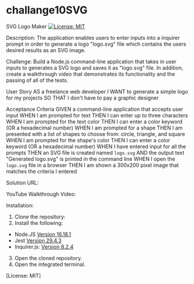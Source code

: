 # challange10SVG
SVG Logo Maker
[![License: MIT](https://img.shields.io/badge/License-MIT-yellow.svg)](https://opensource.org/licenses/MIT)
  
Description:
The application enables users to enter inputs into a inquirer prompt in order to generate a logo "logo.svg" file which contains the users desired results as an SVG image.




 Challenge:
Build a Node.js command-line application that takes in user inputs to generates a SVG logo and saves it as "logo.svg" file. In addition, create a walkthrough video that demonstrates its functionality and the passing of all of the tests.

 User Story
AS a freelance web developer
I WANT to generate a simple logo for my projects
SO THAT I don't have to pay a graphic designer


Acceptance Criteria
GIVEN a command-line application that accepts user input
WHEN I am prompted for text
THEN I can enter up to three characters
WHEN I am prompted for the text color
THEN I can enter a color keyword (OR a hexadecimal number)
WHEN I am prompted for a shape
THEN I am presented with a list of shapes to choose from: circle, triangle, and square
WHEN I am prompted for the shape's color
THEN I can enter a color keyword (OR a hexadecimal number)
WHEN I have entered input for all the prompts
THEN an SVG file is created named `logo.svg`
AND the output text "Generated logo.svg" is printed in the command line
WHEN I open the `logo.svg` file in a browser
THEN I am shown a 300x200 pixel image that matches the criteria I entered



Solution URL:

 YouTube Walkthrough Video:




Installation:
1. Clone the repository:
2. Install the following: 
- Node.JS [Version 16.18.1](https://nodejs.org/en/blog/release/v16.18.1/)
- Jest [Version 29.4.3](https://www.npmjs.com/package/jest)
- Inquirer.js: [Version 8.2.4](https://www.npmjs.com/package/inquirer/v/8.2.4)
3. Open the cloned repository.
4. Open the integrated terminal.
  
[License: MIT]


